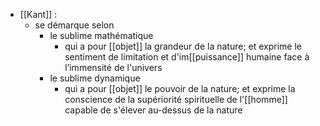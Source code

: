 - [[Kant]] : 
	- se démarque selon
      - le sublime mathématique
        - qui a pour [[objet]] la grandeur de la nature; et exprime le sentiment de limitation et d'im[[puissance]] humaine face à l’immensité de l'univers
      - le sublime dynamique
        - qui a pour [[objet]] le pouvoir de la nature; et exprime la conscience de la supériorité spirituelle de l'[[homme]] capable de s'élever au-dessus de la nature